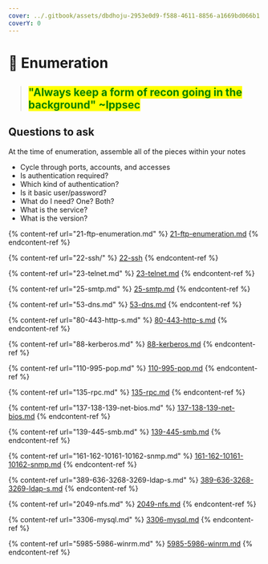 ```yaml
---
cover: ../.gitbook/assets/dbdhoju-2953e0d9-f588-4611-8856-a1669bd066b1.gif
coverY: 0
---
```


# 🔎 Enumeration

> ## <mark style="color:green;">"Always keep a form of recon going in the background" \~Ippsec</mark>

## Questions to ask

At the time of enumeration, assemble all of the pieces within your notes

* Cycle through ports, accounts, and accesses
* Is authentication required?
* Which kind of authentication?
* Is it basic user/password?
* What do I need? One? Both?
* What is the service?
* What is the version?

{% content-ref url="21-ftp-enumeration.md" %}
[21-ftp-enumeration.md](21-ftp-enumeration.md)
{% endcontent-ref %}

{% content-ref url="22-ssh/" %}
[22-ssh](22-ssh/)
{% endcontent-ref %}

{% content-ref url="23-telnet.md" %}
[23-telnet.md](23-telnet.md)
{% endcontent-ref %}

{% content-ref url="25-smtp.md" %}
[25-smtp.md](25-smtp.md)
{% endcontent-ref %}

{% content-ref url="53-dns.md" %}
[53-dns.md](53-dns.md)
{% endcontent-ref %}

{% content-ref url="80-443-http-s.md" %}
[80-443-http-s.md](80-443-http-s.md)
{% endcontent-ref %}

{% content-ref url="88-kerberos.md" %}
[88-kerberos.md](88-kerberos.md)
{% endcontent-ref %}

{% content-ref url="110-995-pop.md" %}
[110-995-pop.md](110-995-pop.md)
{% endcontent-ref %}

{% content-ref url="135-rpc.md" %}
[135-rpc.md](135-rpc.md)
{% endcontent-ref %}

{% content-ref url="137-138-139-net-bios.md" %}
[137-138-139-net-bios.md](137-138-139-net-bios.md)
{% endcontent-ref %}

{% content-ref url="139-445-smb.md" %}
[139-445-smb.md](139-445-smb.md)
{% endcontent-ref %}

{% content-ref url="161-162-10161-10162-snmp.md" %}
[161-162-10161-10162-snmp.md](161-162-10161-10162-snmp.md)
{% endcontent-ref %}

{% content-ref url="389-636-3268-3269-ldap-s.md" %}
[389-636-3268-3269-ldap-s.md](389-636-3268-3269-ldap-s.md)
{% endcontent-ref %}

{% content-ref url="2049-nfs.md" %}
[2049-nfs.md](2049-nfs.md)
{% endcontent-ref %}

{% content-ref url="3306-mysql.md" %}
[3306-mysql.md](3306-mysql.md)
{% endcontent-ref %}

{% content-ref url="5985-5986-winrm.md" %}
[5985-5986-winrm.md](5985-5986-winrm.md)
{% endcontent-ref %}
